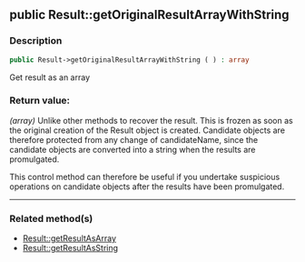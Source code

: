 ## public Result::getOriginalResultArrayWithString

### Description    

```php
public Result->getOriginalResultArrayWithString ( ) : array
```

Get result as an array
    

### Return value:   

*(array)* Unlike other methods to recover the result. This is frozen as soon as the original creation of the Result object is created.
Candidate objects are therefore protected from any change of candidateName, since the candidate objects are converted into a string when the results are promulgated.

This control method can therefore be useful if you undertake suspicious operations on candidate objects after the results have been promulgated.


---------------------------------------

### Related method(s)      

* [Result::getResultAsArray](../Result%20Class/public%20Result--getResultAsArray.md)    
* [Result::getResultAsString](../Result%20Class/public%20Result--getResultAsString.md)    
